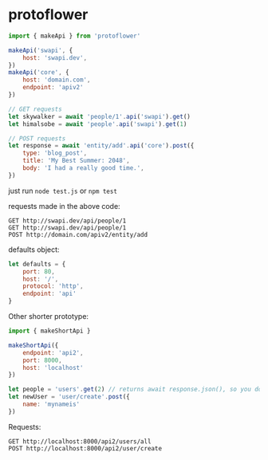 # protoflower
```javascript
import { makeApi } from 'protoflower'

makeApi('swapi', {
    host: 'swapi.dev',
})
makeApi('core', {
    host: 'domain.com',
    endpoint: 'apiv2'
})

// GET requests
let skywalker = await 'people/1'.api('swapi').get()
let himalsobe = await 'people'.api('swapi').get(1)

// POST requests
let response = await 'entity/add'.api('core').post({
    type: 'blog_post',
    title: 'My Best Summer: 2048',
    body: 'I had a really good time.',
}) 
```
just run `node test.js` or `npm test`

requests made in the above code:
```
GET http://swapi.dev/api/people/1
GET http://swapi.dev/api/people/1
POST http://domain.com/apiv2/entity/add
```
defaults object:
```javascript
let defaults = {
    port: 80,
    host: '/',
    protocol: 'http',
    endpoint: 'api'
}
```

Other shorter prototype:
```javascript
import { makeShortApi }

makeShortApi({
    endpoint: 'api2',
    port: 8000,
    host: 'localhost'
})

let people = 'users'.get(2) // returns await response.json(), so you don't have to. annoying, I know
let newUser = 'user/create'.post({
    name: 'mynameis'
})
```
Requests:
```
GET http://localhost:8000/api2/users/all
POST http://localhost:8000/api2/user/create
```
